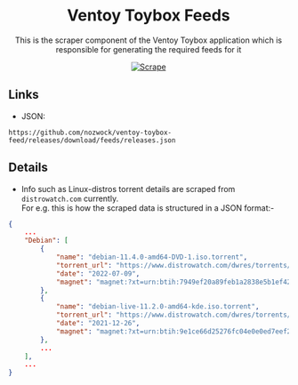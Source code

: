 <div align="center">
    <h1>Ventoy Toybox Feeds</h1>
</div>

<p align="center">
    This is the scraper component of the Ventoy Toybox application which is responsible for generating the required feeds for it
</p>

<div align="center">

[![Scrape](https://github.com/nozwock/ventoy-toybox-feed/actions/workflows/ci.yml/badge.svg)](https://github.com/nozwock/ventoy-toybox-feed/actions/workflows/ci.yml)

</div>

## Links

- JSON:

```
https://github.com/nozwock/ventoy-toybox-feed/releases/download/feeds/releases.json
```

## Details

- Info such as Linux-distros torrent details are scraped from `distrowatch.com` currently.<br>
  For e.g. this is how the scraped data is structured in a JSON format:-

```json
{
    ...
    "Debian": [
        {
            "name": "debian-11.4.0-amd64-DVD-1.iso.torrent",
            "torrent_url": "https://www.distrowatch.com/dwres/torrents/debian-11.4.0-amd64-DVD-1.iso.torrent",
            "date": "2022-07-09",
            "magnet": "magnet:?xt=urn:btih:7949ef20a89feb1a2838e5b1ef42676a2ae602cc&tr=http%3A%2F%2Fbttracker.debian.org%3A6969%2Fannounce"
        },
        {
            "name": "debian-live-11.2.0-amd64-kde.iso.torrent",
            "torrent_url": "https://www.distrowatch.com/dwres/torrents/debian-live-11.2.0-amd64-kde.iso.torrent",
            "date": "2021-12-26",
            "magnet": "magnet:?xt=urn:btih:9e1ce66d25276fc04e0e0ed7eef2cb671d0773af&tr=http%3A%2F%2Fbttracker.debian.org%3A6969%2Fannounce"
        },
        ...
    ],
    ...
}
```
